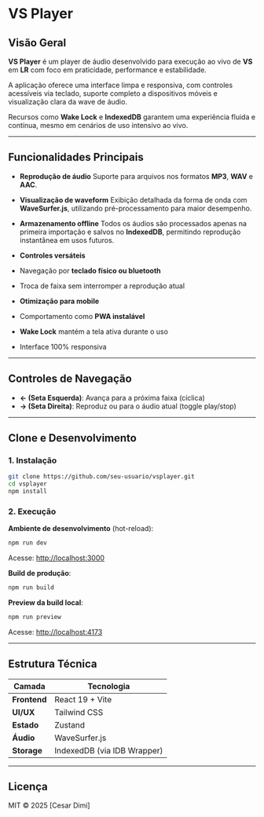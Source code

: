 # VS Player

## Visão Geral

**VS Player** é um player de áudio desenvolvido para execução ao vivo de **VS** em **LR** com foco em praticidade, performance e estabilidade.

A aplicação oferece uma interface limpa e responsiva, com controles acessíveis via teclado, suporte completo a dispositivos móveis e visualização clara da wave de áudio.

Recursos como **Wake Lock** e **IndexedDB** garantem uma experiência fluida e contínua, mesmo em cenários de uso intensivo ao vivo.

---

## Funcionalidades Principais

- **Reprodução de áudio**
  Suporte para arquivos nos formatos **MP3**, **WAV** e **AAC**.

- **Visualização de waveform**
  Exibição detalhada da forma de onda com **WaveSurfer.js**, utilizando pré-processamento para maior desempenho.

- **Armazenamento offline**
  Todos os áudios são processados apenas na primeira importação e salvos no **IndexedDB**, permitindo reprodução instantânea em usos futuros.

- **Controles versáteis**

- Navegação por **teclado físico ou bluetooth**
- Troca de faixa sem interromper a reprodução atual

- **Otimização para mobile**

- Comportamento como **PWA instalável**
- **Wake Lock** mantém a tela ativa durante o uso
- Interface 100% responsiva

---

## Controles de Navegação

- **← (Seta Esquerda)**: Avança para a próxima faixa (cíclica)
- **→ (Seta Direita)**: Reproduz ou para o áudio atual (toggle play/stop)

---

## Clone e Desenvolvimento

### 1. Instalação

```bash
git clone https://github.com/seu-usuario/vsplayer.git
cd vsplayer
npm install
```

### 2. Execução

**Ambiente de desenvolvimento** (hot-reload):

```bash
npm run dev
```

Acesse: [http://localhost:3000](http://localhost:3000)

**Build de produção**:

```bash
npm run build
```

**Preview da build local**:

```bash
npm run preview
```

Acesse: [http://localhost:4173](http://localhost:4173)

---

## Estrutura Técnica

| Camada       | Tecnologia                  |
| ------------ | --------------------------- |
| **Frontend** | React 19 + Vite             |
| **UI/UX**    | Tailwind CSS                |
| **Estado**   | Zustand                     |
| **Áudio**    | WaveSurfer.js               |
| **Storage**  | IndexedDB (via IDB Wrapper) |

---

## Licença

MIT © 2025 \[Cesar Dimi]
